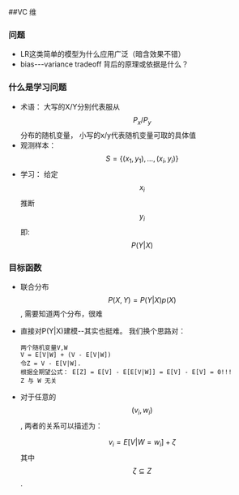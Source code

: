 ##VC 维
### 问题
- LR这类简单的模型为什么应用广泛（暗含效果不错）
- bias---variance tradeoff 背后的原理或依据是什么？
### 什么是学习问题
- 术语： 大写的X/Y分别代表服从$$P_x/P_y$$分布的随机变量， 小写的x/y代表随机变量可取的具体值
- 观测样本：$$ S = \{(x_1,y_1),...,(x_i, y_i)\} $$ 
- 学习： 给定$$x_i$$ 推断 $$y_i$$    即: $$P(Y|X)$$
### 目标函数
- 联合分布 $$P(X,Y) = P(Y|X)p(X)$$, 需要知道两个分布，很难
- 直接对P(Y|X)建模--其实也挺难。 我们换个思路对：  

      两个随机变量V,W
      V = E[V|W] + (V - E[V|W])
      令Z = V - E[V|W]. 
      根据全期望公式： E[Z] = E[V] - E[E[V|W]] = E[V] - E[V] = 0!!!
      Z 与 W 无关
- 对于任意的$$(v_i, w_i)$$, 两者的关系可以描述为： 
   
  $$v_i = E[V|W=w_i] + \zeta $$ 
  其中 $$\zeta \subseteq Z$$ . 
  
      
      
    

